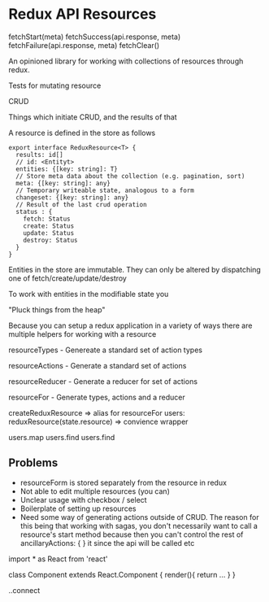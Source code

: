 # Redux API Resources

fetchStart(meta)
fetchSuccess(api.response, meta)
fetchFailure(api.response, meta)
fetchClear()

An opinioned library for working with collections of resources through redux.

Tests for mutating resource

CRUD

Things which initiate CRUD, and the results of that

A resource is defined in the store as follows

```
export interface ReduxResource<T> {
  results: id[]
  // id: <Entityt>
  entities: {[key: string]: T}
  // Store meta data about the collection (e.g. pagination, sort)
  meta: {[key: string]: any}
  // Temporary writeable state, analogous to a form
  changeset: {[key: string]: any}
  // Result of the last crud operation
  status : {
    fetch: Status
    create: Status
    update: Status
    destroy: Status
  }
}
```

Entities in the store are immutable. They can only be altered by dispatching one of fetch/create/update/destroy

To work with entities in the modifiable state you

"Pluck things from the heap"

Because you can setup a redux application in a variety of ways there are multiple helpers for working with a resource

resourceTypes - Genereate a standard set of action types

resourceActions - Generate a standard set of actions

resourceReducer - Generate a reducer for set of actions

resourceFor - Generate types, actions and a reducer

createReduxResource => alias for resourceFor
users: reduxResource(state.resource) => convience wrapper

users.map
users.find
users.find

## Problems

- resourceForm is stored separately from the resource in redux
- Not able to edit multiple resources (you can)
- Unclear usage with checkbox / select
- Boilerplate of setting up resources
- Need some way of generating actions outside of CRUD. The reason for this being that working with sagas, you don't necessarily want to call a resource's start method because then you can't control the rest of
  ancillaryActions: {
  }
  it since the api will be called etc

import * as React from 'react'

class Component extends React.Component {
  render(){
    return ...
  }
}

..connect
